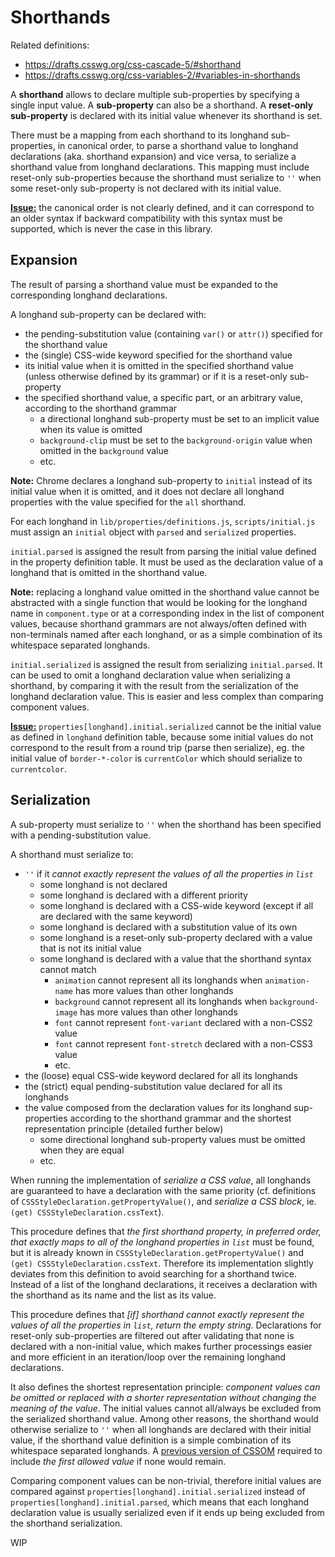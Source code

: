 
# Shorthands

Related definitions:

  - https://drafts.csswg.org/css-cascade-5/#shorthand
  - https://drafts.csswg.org/css-variables-2/#variables-in-shorthands

A **shorthand** allows to declare multiple sub-properties by specifying a single input value. A **sub-property** can also be a shorthand. A **reset-only sub-property** is declared with its initial value whenever its shorthand is set.

There must be a mapping from each shorthand to its longhand sub-properties, in canonical order, to parse a shorthand value to longhand declarations (aka. shorthand expansion) and vice versa, to serialize a shorthand value from longhand declarations. This mapping must include reset-only sub-properties because the shorthand must serialize to `''` when some reset-only sub-property is not declared with its initial value.

**[Issue:](https://github.com/w3c/csswg-drafts/issues/6894)** the canonical order is not clearly defined, and it can correspond to an older syntax if backward compatibility with this syntax must be supported, which is never the case in this library.

## Expansion

The result of parsing a shorthand value must be expanded to the corresponding longhand declarations.

A longhand sub-property can be declared with:

  - the pending-substitution value (containing `var()` or `attr()`) specified for the shorthand value
  - the (single) CSS-wide keyword specified for the shorthand value
  - its initial value when it is omitted in the specified shorthand value (unless otherwise defined by its grammar) or if it is a reset-only sub-property
  - the specified shorthand value, a specific part, or an arbitrary value, according to the shorthand grammar
    - a directional longhand sub-property must be set to an implicit value when its value is omitted
    - `background-clip` must be set to the `background-origin` value when omitted in the `background` value
    - etc.

**Note:** Chrome declares a longhand sub-property to `initial` instead of its initial value when it is omitted, and it does not declare all longhand properties with the value specified for the `all` shorthand.

For each longhand in `lib/properties/definitions.js`, `scripts/initial.js` must assign an `initial` object with `parsed` and `serialized` properties.

`initial.parsed` is assigned the result from parsing the initial value defined in the property definition table. It must be used as the declaration value of a longhand that is omitted in the shorthand value.

**Note:** replacing a longhand value omitted in the shorthand value cannot be abstracted with a single function that would be looking for the longhand name in `component.type` or at a corresponding index in the list of component values, because shorthand grammars are not always/often defined with non-terminals named after each longhand, or as a simple combination of its whitespace separated longhands.

`initial.serialized` is assigned the result from serializing `initial.parsed`. It can be used to omit a longhand declaration value when serializing a shorthand, by comparing it with the result from the serialization of the longhand declaration value. This is easier and less complex than comparing component values.

**[Issue:](https://github.com/w3c/csswg-drafts/issues/7629)** `properties[longhand].initial.serialized` cannot be the initial value as defined in `longhand` definition table, because some initial values do not correspond to the result from a round trip (parse then serialize), eg. the initial value of `border-*-color` is `currentColor` which should serialize to `currentcolor`.

## Serialization

A sub-property must serialize to `''` when the shorthand has been specified with a pending-substitution value.

A shorthand must serialize to:

  - `''` if it *cannot exactly represent the values of all the properties in `list`*
    - some longhand is not declared
    - some longhand is declared with a different priority
    - some longhand is declared with a CSS-wide keyword (except if all are declared with the same keyword)
    - some longhand is declared with a substitution value of its own
    - some longhand is a reset-only sub-property declared with a value that is not its initial value
    - some longhand is declared with a value that the shorthand syntax cannot match
      - `animation` cannot represent all its longhands when `animation-name` has more values than other longhands
      - `background` cannot represent all its longhands when `background-image` has more values than other longhands
      - `font` cannot represent `font-variant` declared with a non-CSS2 value
      - `font` cannot represent `font-stretch` declared with a non-CSS3 value
      - etc.
  - the (loose) equal CSS-wide keyword declared for all its longhands
  - the (strict) equal pending-substitution value declared for all its longhands
  - the value composed from the declaration values for its longhand sup-properties according to the shorthand grammar and the shortest representation principle (detailed further below)
    - some directional longhand sub-property values must be omitted when they are equal
    - etc.

When running the implementation of *serialize a CSS value*, all longhands are guaranteed to have a declaration with the same priority (cf. definitions of `CSSStyleDeclaration.getPropertyValue()`, and *serialize a CSS block*, ie. `(get) CSSStyleDeclaration.cssText`).

This procedure defines that *the first shorthand property, in preferred order, that exactly maps to all of the longhand properties in `list`* must be found, but it is already known in `CSSStyleDeclaration.getPropertyValue()` and `(get) CSSStyleDeclaration.cssText`. Therefore its implementation slightly deviates from this definition to avoid searching for a shorthand twice. Instead of a list of the longhand declarations, it receives a declaration with the shorthand as its name and the list as its value.

This procedure defines that *[if] shorthand cannot exactly represent the values of all the properties in `list`, return the empty string*. Declarations for reset-only sub-properties are filtered out after validating that none is declared with a non-initial value, which makes further processings easier and more efficient in an iteration/loop over the remaining longhand declarations.

It also defines the shortest representation principle: *component values can be omitted or replaced with a shorter representation without changing the meaning of the value*. The initial values cannot all/always be excluded from the serialized shorthand value. Among other reasons, the shorthand would otherwise serialize to `''` when all longhands are declared with their initial value, if the shorthand value definition is a simple combination of its whitespace separated longhands. A [previous version of CSSOM](https://www.w3.org/TR/2011/WD-cssom-20110712/#serializing-css-values) required to include *the first allowed value* if none would remain.

Comparing component values can be non-trivial, therefore initial values are compared against `properties[longhand].initial.serialized` instead of `properties[longhand].initial.parsed`, which means that each longhand declaration value is usually serialized even if it ends up being excluded from the shorthand serialization.

WIP
